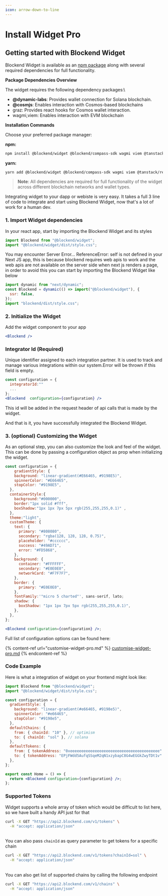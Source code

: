 ```yaml
---
icon: arrow-down-to-line
---
```


# Install Widget Pro

## Getting started with Blockend Widget

Blockend Widget is available as an [npm package](https://www.npmjs.com/package/blockend) along with several required dependencies for full functionality.

**Package Dependencies Overview**

The widget requires the following dependency packages:\


* **@dynamic-labs**: Provides wallet connection for Solana blockchain.
* **@cosmjs**: Enables interaction with Cosmos-based blockchains
* graz: Provides react hooks for Cosmos wallet interaction.
* wagmi,viem: Enables interaction with EVM blockchain

**Installation Commands**

Choose your preferred package manager:

**npm:**

```sh
npm install @blockend/widget @blockend/compass-sdk wagmi viem @tanstack/react-query @dynamic-labs/sdk-react-core @dynamic-labs/solana @dynamic-labs/bitcoin graz graz-sh/types @cosmjs/cosmwasm-stargate @cosmjs/proto-signing @cosmjs/stargate
```

**yarn:**

```sh
yarn add @blockend/widget @blockend/compass-sdk wagmi viem @tanstack/react-query @dynamic-labs/sdk-react-core @dynamic-labs/solana @dynamic-labs/bitcoin graz graz-sh/types @cosmjs/cosmwasm-stargate  @cosmjs/proto-signing @cosmjs/stargate 
```

> **Note**: All dependencies are required for full functionality of the widget across different blockchain networks and wallet types.

Integrating widget to your dapp or webiste is very easy. It takes a full 3 line of code to integrate and start using Blockend Widget, now that's a lot of work for a human dev.

### 1. Import Widget dependencies

In your react app, start by importing the Blockend Widget and its styles

```jsx
import Blockend from "@blockend/widget";
import "@blockend/widget/dist/style.css";
```

You may encounter Server Error... ReferenceError: self is not defined in your Next JS app, this is because blockend requires web apis to work and the web apis are not available on the server side when next js renders a page, in order to avoid this you can start by importing the Blockend Widget like below

```jsx
import dynamic from "next/dynamic";
const Blockend = dynamic(() => import("@blockend/widget"), {
  ssr: false,
});
import "blockend/dist/style.css";
```

### 2. Initialize the Widget

Add the widget component to your app

```jsx
<Blockend />
```

### Integrator Id (Required)

Unique identifier assigned to each integration partner. It is used to track and manage various integrations within our system.Error will be thrown if this field is empty.

```jsx
const configuration = {
  integratorId:""
  ...
};
<Blockend  configuration={configuration} />
```

This id will be added in the request header of api calls that is made by the widget.

And that is it, you have successfully integrated the Blockend Widget.

### 3. (optional) Customizing the Widget

As an optional step, you can also customize the look and feel of the widget. This can be done by passing a configuration object as prop when initializing the widget.

```jsx
const configuration = {
    gradientStyle: {
    background: "linear-gradient(#E66465, #9198E5)",
    spinnerColor: "#E66465",
    stopColor: "#9198E5",
  },
  containerStyle:{
    background:"#000000",
    border:"1px solid #fff",
    boxShadow:"1px 1px 7px 5px rgb(255,255,255,0.1)" ,
  },
  theme:"light",
  customTheme: {
    text: {
      primary: "#808080",
      secondary: "rgba(128, 128, 128, 0.75)",
      placeholder: "#cccccc",
      success: "#49AD71",
      error: "#FD5868",
    },
    background: {
      container: "#FFFFFF",
      secondary: "#E0E0E0",
      networkCard: "#F7F7F7",
    },
    border: {
      primary: "#E0E0E0",
    },
    fontFamily:'"micro 5 charted"', sans-serif, lato;
    shadow: {
      boxShadow: "1px 1px 7px 5px rgb(255,255,255,0.1)",
    },
  },
};

<Blockend configuration={configuration} />;
```

Full list of configuration options can be found here:

{% content-ref url="customise-widget-pro.md" %}
[customise-widget-pro.md](customise-widget-pro.md)
{% endcontent-ref %}

### Code Example

Here is what a integration of widget on your frontend might look like:

```jsx
import Blockend from "@blockend/widget";
import "@blockend/widget/dist/style.css";

const configuration = {
  gradientStyle: {
    background: "linear-gradient(#e66465, #9198e5)",
    spinnerColor: "#e66465",
    stopColor: "#9198e5",
  },
  defaultChains: {
    from: { chainId: "10" }, // optimism
    to: { chainId: "sol" }, // solana
  },
  defaultTokens: {
    from: { tokenAddress: "0xeeeeeeeeeeeeeeeeeeeeeeeeeeeeeeeeeeeeeeee" }, // eth on optimism
    to: { tokenAddress: "EPjFWdd5AufqSSqeM2qN1xzybapC8G4wEGGkZwyTDt1v" }, // usdc on solana
  },
};

export const Home = () => {
  return <Blockend configuration={configuration} />;
};
```

### Supported Tokens

Widget supports a whole array of token which would be difficult to list here, so we have built a handy API just for that

```bash
curl -X GET "https://api2.blockend.com/v1/tokens" \
  -H "accept: application/json"
```

\
You can also pass `chainId` as query parameter to get tokens for a specific chain

```bash
curl -X GET "https://api2.blockend.com/v1/tokens?chainId=sol" \
  -H "accept: application/json"
```

\
You can also get list of supported chains by calling the following endpoint

```bash
curl -X GET "https://api2.blockend.com/v1/chains" \
  -H "accept: application/json"
```
